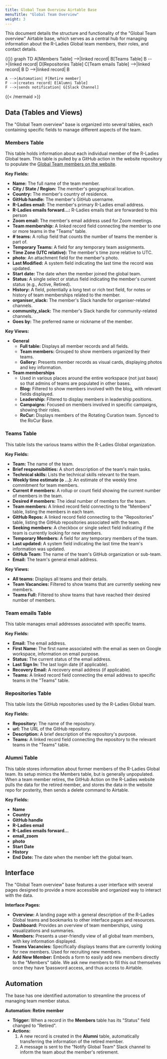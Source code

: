 ```yaml
---
title: Global Team Overview Airtable Base
menuTitle: "Global Team Overview"
weight: 3
---
```


This document details the structure and functionality of the "Global Team overview" Airtable base, which serves as a central hub for managing information about the R-Ladies Global team members, their roles, and contact details.

{{<mermaid  align="left">}}
graph TD
A[Members Table] -->|linked record| B[Teams Table]
B -->|linked record| D[Repositories Table]
C[Team emails Table] -->|linked record| B
D -->|linked record| B

    A -->|Automation| F[Retire member]
    F -->|creates record| E[Alumni Table]
    F -->|sends notification| G[Slack Channel]

{{< /mermaid >}}

## Data (Tables and Views)

The "Global Team overview" base is organized into several tables, each containing specific fields to manage different aspects of the team.

### Members Table

This table holds information about each individual member of the R-Ladies Global team.
This table is pulled by a GitHub action in the website repository to populate the [Global Team members on the website](https://rladies.org/about-us/global-team/).

**Key Fields:**

- **Name:** The full name of the team member.
- **City / State / Region:** The member's geographical location.
- **Country:** The member's country of residence.
- **GitHub handle:** The member's GitHub username.
- **R-Ladies email:** The member's primary R-Ladies email address.
- **R-Ladies emails forward…:** R-Ladies emails that are forwarded to this person
- **Zoom email:** The member's email address used for Zoom meetings.
- **Team membership:** A linked record field connecting the member to one or more teams in the "Teams" table.
- **\# teams:** A rollup field that counts the number of teams the member is part of.
- **Temporary Teams:** A field for any temporary team assignments.
- **Time Zone (UTC relative):** The member's time zone relative to UTC.
- **photo:** An attachment field for the member's photo.
- **Last Modified:** A system field indicating the last time the record was updated.
- **Start date:** The date when the member joined the global team.
- **Status:** A single select or status field indicating the member's current status (e.g., Active, Retired).
- **History:** A field, potentially a long text or rich text field, for notes or history of team memberships related to the member.
- **organiser_slack:** The member's Slack handle for organiser-related channels.
- **community_slack:** The member's Slack handle for community-related channels.
- **Goes by:** The preferred name or nickname of the member.

**Key Views:**

- **General**
  - **Full table:** Displays all member records and all fields.
  - **Team members:** Grouped to show members organized by their teams.
  - **Gallery:** Presents member records as visual cards, displaying photos and key information.
- **Team memberships**
  - Used in various places around the entire workspace (not just base) so that admins of teams are populated in other bases.
  - **Blog:** Filtered to show members involved with the blog, with relevant fields displayed.
  - **Leadership:** Filtered to display members in leadership positions.
  - **Campaigns:** Focused on members involved in specific campaigns, showing their roles.
  - **RoCur:** Displays members of the Rotating Curation team. Synced to the RoCur Base.

### Teams Table

This table lists the various teams within the R-Ladies Global organization.

**Key Fields:**

- **Team:** The name of the team.
- **Brief responsibilities:** A short description of the team's main tasks.
- **Technical skills:** Lists the technical skills relevant to the team.
- **Weekly time estimate (o …):** An estimate of the weekly time commitment for team members.
- **Current # members:** A rollup or count field showing the current number of members in the team.
- **Desired # members:** The ideal number of members for the team.
- **Team members:** A linked record field connecting to the "Members" table, listing the members in each team.
- **GitHub Repos:** A linked record field connecting to the "Repositories" table, listing the GitHub repositories associated with the team.
- **Seeking members:** A checkbox or single select field indicating if the team is currently looking for new members.
- **Temporary Members:** A field for any temporary members of the team.
- **Last updated:** A system field indicating the last time the team's information was updated.
- **GitHub Team:** The name of the team's GitHub organization or sub-team.
- **Email:** The team's general email address.

**Key Views:**

- **All teams:** Displays all teams and their details.
- **Team Vacancies:** Filtered to show teams that are currently seeking new members.
- **Teams Full:** Filtered to show teams that have reached their desired number of members.

### Team emails Table

This table manages email addresses associated with specific teams.

**Key Fields:**

- **Email:** The email address.
- **First Name:** The first name associated with the email as seen on Google workspace, information on email purpose.
- **Status:** The current status of the email address.
- **Last Sign In:** The last login date (if applicable).
- **Recovery Email:** A recovery email address (if applicable).
- **Teams:** A linked record field connecting the email address to specific teams in the "Teams" table.

### Repositories Table

This table lists the GitHub repositories used by the R-Ladies Global team.

**Key Fields:**

- **Repository:** The name of the repository.
- **url:** The URL of the GitHub repository.
- **Description:** A brief description of the repository's purpose.
- **Teams:** A linked record field connecting the repository to the relevant teams in the "Teams" table.

### Alumni Table

This table stores information about former members of the R-Ladies Global team.
Its setup mimics the Members table, but is generally unpopulated.
When a team member retires, the GitHub Action on the R-Ladies website pulls the data for the retired member, and stores the data in the website repo for posterity, then sends a delete command to Airtable.

**Key Fields:**

- **Name**
- **Country**
- **GitHub handle**
- **R-Ladies email**
- **R-Ladies emails forward…**
- **email_zoom**
- **photo**
- **Start Date**
- **History**
- **End Date:** The date when the member left the global team.

## Interface

The "Global Team overview" base features a user interface with several pages designed to provide a more accessible and organized way to interact with the data.

**Interface Pages:**

- **Overview:** A landing page with a general description of the R-Ladies Global teams and bookmarks to other interface pages and resources.
- **Dashboard:** Provides an overview of team memberships, using visualizations and summaries.
- **Members:** Presents a user-friendly view of all global team members, with key information displayed.
- **Teams Vacancies:** Specifically displays teams that are currently looking for new members. Used for recruiting new members.
- **Add New Member:** Embeds a form to easily add new members directly to the "Members" table. We ask new members to fill this out themselves once they have 1password access, and thus access to Airtable.

## Automation

The base has one identified automation to streamline the process of managing team member status.

**Automation: Retire member**

- **Trigger:** When a record in the **Members** table has its "Status" field changed to "Retired".
- **Actions:**
  1.  A new record is created in the **Alumni** table, automatically transferring the information of the retired member.
  2.  A message is sent to the "Notify Global Team" Slack channel to inform the team about the member's retirement.

```

```

